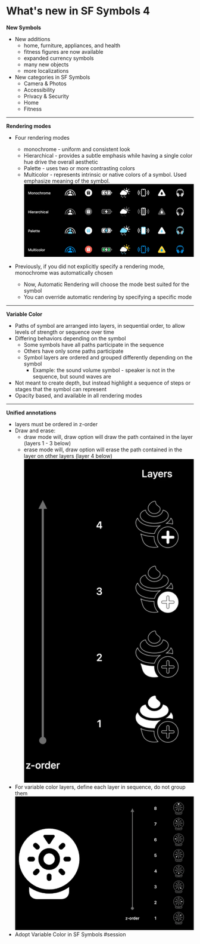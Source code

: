 # **What's new in SF Symbols 4**

**New Symbols**
* New additions
	* home, furniture, appliances, and health
	* fitness figures are now available
	* expanded currency symbols
	* many new objects
	* more localizations
* New categories in SF Symbols
	* Camera & Photos
	* Accessibility
	* Privacy & Security
	* Home
	* Fitness

---

**Rendering modes**
* Four rendering modes
	* monochrome - uniform and consistent look
	* Hierarchical - provides a subtle emphasis while having a single color hue drive the overall aesthetic
	* Palette - uses two or more contrasting colors
	* Multicolor - represents intrinsic or native colors of a symbol. Used emphasize meaning of the symbol.
![](images/sfsymbols/rendering_modes.png)

* Previously, if you did not explicitly specify a rendering mode, monochrome was automatically chosen
	* Now, Automatic Rendering will choose the mode best suited for the symbol
	* You can override automatic rendering by specifying a specific mode

---

**Variable Color**
* Paths of symbol are arranged into layers, in sequential order, to allow levels of strength or sequence over time
* Differing behaviors depending on the symbol
	* Some symbols have all paths participate in the sequence
	* Others have only some paths participate
	* Symbol layers are ordered and grouped differently depending on the symbol
		* Example: the sound volume symbol - speaker is not in the sequence, but sound waves are 
* Not meant to create depth, but instead highlight a sequence of steps or stages that the symbol can represent
* Opacity based, and available in all rendering modes

---

**Unified annotations**
* layers must be ordered in z-order
* Draw and erase:
	* draw mode will, draw option will draw the path contained in the layer (layers 1 - 3 below)
	* erase mode will, draw option will erase the path contained in the layer on other layers (layer 4 below)
![](images/sfsymbols/layers.png)
* For variable color layers, define each layer in sequence, do not group them
![](images/sfsymbols/variable_layers.png)
* Adopt Variable Color in SF Symbols #session